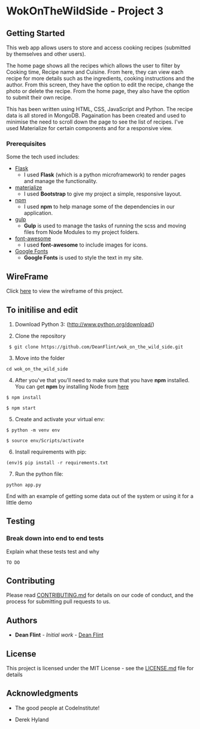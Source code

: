 # WokOnTheWildSide - Project 3

## Getting Started

This web app allows users to store and access cooking recipes (submitted by themselves and other users). 

The home page shows all the recipes which allows the user to filter by Cooking time, Recipe name and Cuisine. 
From here, they can view each recipe for more details such as the ingredients, cooking instructions and the author. 
From this screen, they have the option to edit the recipe, change the photo or delete the recipe. 
From the home page, they also have the option to submit their own recipe.

This has been written using HTML, CSS, JavaScript and Python. 
The recipe data is all stored in MongoDB. 
Pagaination has been created and used to minimise the need to scroll down the page to see the list of recipes. 
I've used Materialize for certain components and for a responsive view.

### Prerequisites

Some the tech used includes:

- [Flask](http://flask.pocoo.org/)
    - I used **Flask** (which is a python microframework) to render pages and manage the functionality.
- [materialize](https://materializecss.com/)
    - I used **Bootstrap** to give my project a simple, responsive layout.
- [npm](https://www.npmjs.com/)
    - I used **npm** to help manage some of the dependencies in our application.
- [gulp](https://gulpjs.com/)
    - **Gulp** is used to manage the tasks of running the scss and moving files from Node Modules to my project folders.
- [font-awesome](http://fontawesome.io/)
    - I used **font-awesome** to include images for icons.
- [Google Fonts](https://fonts.google.com/) 
    - **Google Fonts** is used to style the text in my site.

## WireFrame

Click [here](wireframe.pdf) to view the wireframe of this project.

## To initilise and edit

1. Download Python 3: (http://www.python.org/download/)

2. Clone the repository 

``` $ git clone https://github.com/DeanFlint/wok_on_the_wild_side.git```

3. Move into the folder

``` cd wok_on_the_wild_side ```

4. After you've that you'll need to make sure that you have **npm** installed. You can get **npm** by installing Node from [here](https://nodejs.org/en/)

``` $ npm install ```

``` $ npm start ```


5. Create and activate your virtual env:

``` $ python -m venv env ```

``` $ source env/Scripts/activate ```

6. Install requirements with pip:

``` (env)$ pip install -r requirements.txt ```

7. Run the python file:

``` python app.py ```

End with an example of getting some data out of the system or using it for a little demo

## Testing

### Break down into end to end tests

Explain what these tests test and why

```
TO DO
```

## Contributing

Please read [CONTRIBUTING.md](https://gist.github.com/PurpleBooth/b24679402957c63ec426) for details on our code of conduct, and the process for submitting pull requests to us.

## Authors

* **Dean Flint** - *Initial work* - [Dean Flint](https://github.com/DeanFlint)


## License

This project is licensed under the MIT License - see the [LICENSE.md](LICENSE.md) file for details

## Acknowledgments

* The good people at CodeInstitute!

* Derek Hyland
